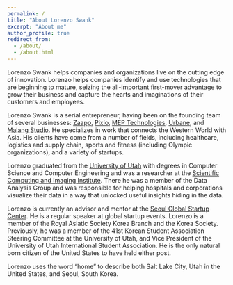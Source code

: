 ```yaml
---
permalink: /
title: "About Lorenzo Swank"
excerpt: "About me"
author_profile: true
redirect_from: 
  - /about/
  - /about.html
---
```


Lorenzo Swank helps companies and organizations live on the cutting edge of innovation. Lorenzo helps companies identify and use technologies that are beginning to mature, seizing the all-important first-mover advantage to grow their business and capture the hearts and imaginations of their customers and employees.

Lorenzo Swank is a serial entrepreneur, having been on the founding team of several businesses: [Zaapp](http://www.zaapp.group), [Pixio](http://www.pixio.com), [MEP Technologies](https://www.facebook.com/meptech), [Urbane](http://urbane.strikingly.com), and [Malang Studio](http://www.malangstudio.com). He specializes in work that connects the Western World with Asia. His clients have come from a number of fields, including healthcare, logistics and supply chain, sports and fitness (including Olympic organizations), and a variety of startups.

Lorenzo graduated from the [University of Utah](https://www.utah.edu) with degrees in Computer Science and Computer Engineering and was a researcher at the [Scientific Computing and Imaging Institute](https://www.sci.utah.edu). There he was a member of the Data Analysis Group and was responsible for helping hospitals and corporations visualize their data in a way that unlocked useful insights hiding in the data.

Lorenzo is currently an advisor and mentor at the [Seoul Global Startup Center](http://www.seoulgsc.com). He is a regular speaker at global startup events. Lorenzo is a member of the Royal Asiatic Society Korea Branch and the Korea Society. Previously, he was a member of the 41st Korean Student Association Steering Committee at the University of Utah, and Vice President of the University of Utah International Student Association. He is the only natural born citizen of the United States to have held either post.

Lorenzo uses the word “home” to describe both Salt Lake City, Utah in the United States, and Seoul, South Korea.
